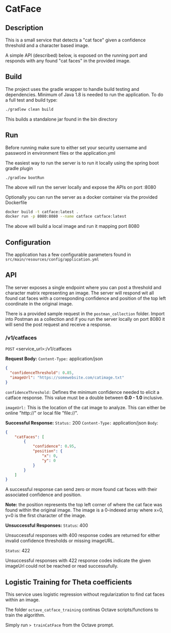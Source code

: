 # CatFace

## Description

This is a small service that detects a "cat face" given a confidence threshold and a character based image. 

A simple API (described) below, is exposed on the running port and responds with any found "cat faces" in the provided image.


## Build

The project uses the gradle wrapper to handle build testing and dependencies.  Minimum of Java 1.8 is needed to run the application.  To do a full test and build type:

```bash
./gradlew clean build
```
This builds a standalone jar found in the bin directory

## Run

Before running make sure to either set your security username and password in environment files or the application.yml

The easiest way to run the server is to run it locally using the spring boot gradle plugin

```
./gradlew bootRun
```

The above will run the server locally and expose the APIs on port :8080

Optionally you can run the server as a docker container via the provided Dockerfile

```bash
docker build -t catface:latest .
docker run -p 8080:8080 --name catface catface:latest
```
The above will build a local image and run it mapping port 8080

## Configuration

The application has a few configurable parameters found in `src/main/resources/config/application.yml`

## API

The server exposes a single endpoint where you can post a threshold and character matrix representing an image.  The server will respond wit all found cat faces with a corresponding confidence and position of the top left coordinate in the original image.

There is a provided sample request in the `postman_collection` folder.  Import into Postman as a collection and if you run the server locally on port 8080 it will send the post request and receive a response.

### /v1/catfaces

`POST` <service_url>:<port>/v1/catfaces

**Request Body:** 
`Content-Type:` application/json

```json
{
  "confidenceThreshold": 0.85,
  "imageUrl": "https://somewebsite.com/catimage.txt"
}
```

`confidenceThreshold:` Defines the minimum confidence needed to elicit a catface response.  This value must be a double between **0.0 - 1.0** inclusive.

`imageUrl:` This is the location of the cat image to analyze.  This can either be online "http://" or local file "file://".

**Successful Response:** 
`Status:` 200
`Content-Type:` application/json
`Body`:

```json
{
	"catFaces": [
		{
			"confidence": 0.95,
			"position": {
				"x": 0,
				"y": 0
			}
		}
	]
}
```

A successful response can send zero or more found cat faces with their associated confidence and position.

**Note:** the position represents the top left corner of where the cat face was found within the original image.  The image is a 0-indexed array where x=0, y=0 is the first character of the image.

**Unsuccessful Responses:**
`Status`: 400

Unsuccessful responses with 400 response codes are returned for either invalid confidence thresholds or missing imageURL.

`Status`: 422

Unsuccessful responses with 422 response codes indicate the given imageUrl could not be reached or read successufully. 



## Logistic Training for Theta coefficients

This service uses logistic regression without regularization to find cat faces within an image.

The folder `octave_catface_training` continas Octave scripts/functions to train the algorithm.

Simply run `> trainCatFace` from the Octave prompt.
